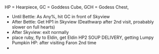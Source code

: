 HP = Hearpiece, GC = Goddess Cube, GCH = Godess Chest,
* Until Bettle: As Any%, hit GC in front of Skyview
* After Bettle: Get HP1 in Skyview (Deathwarp after 2nd visit, proabably slower on full hearts)
* After Skyview: exit normally
* place ruby, fly to Eldin, get Eldin HP2     SOUP DELIVERY, getting Lumpy Pumpkin HP: after visiting Faron 2nd time
*
